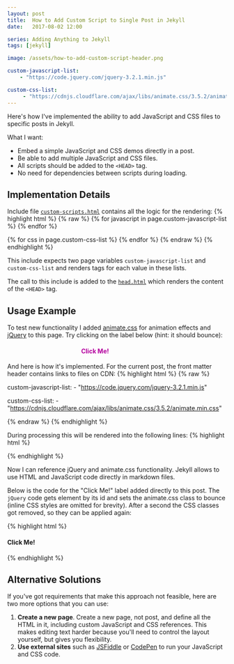 ```yaml
---
layout: post
title:  How to Add Custom Script to Single Post in Jekyll
date:   2017-08-02 12:00

series: Adding Anything to Jekyll
tags: [jekyll]

image: /assets/how-to-add-custom-script-header.png

custom-javascript-list:
    - "https://code.jquery.com/jquery-3.2.1.min.js"

custom-css-list:
     - "https://cdnjs.cloudflare.com/ajax/libs/animate.css/3.5.2/animate.min.css"
---
```


Here's how I've implemented the ability to add JavaScript and CSS files to specific posts in Jekyll.

What I want:
- Embed a simple JavaScript and CSS demos directly in a post.
- Be able to add multiple JavaScript and CSS files.
- All scripts should be added to the `<HEAD>` tag.
- No need for dependencies between scripts during loading.

## Implementation Details

Include file [`custom-scripts.html`](https://github.com/dmitryrogozhny/dmitryrogozhny.github.io/blob/master/_includes/custom-scripts.html) contains all the logic for the rendering:
{% highlight html %}
{% raw %}
{% for javascript in page.custom-javascript-list %}
    <script src="{{ javascript }}"></script>
{% endfor %}

{% for css in page.custom-css-list %}
    <link href="{{ css }}" rel="stylesheet">
{% endfor %}
{% endraw %}
{% endhighlight %}

This include expects two page variables `custom-javascript-list` and `custom-css-list` and renders tags for each value in these lists.

The call to this include is added to the [`head.html`](https://github.com/dmitryrogozhny/dmitryrogozhny.github.io/blob/master/_includes/head.html) which renders the content of the `<HEAD>` tag.

## Usage Example

To test new functionality I added [animate.css](https://cdnjs.cloudflare.com/ajax/libs/animate.css/3.5.2/animate.min.css) for animation effects and [jQuery](http://code.jquery.com/jquery-3.2.1.min.js) to this page. Try clicking on the label below (hint: it should bounce):
<div id="demo1" style="width: 80%; text-align: center; cursor: pointer;">
    <h4 style="color: #b4009e;">
        Click Me!
    </h4>
</div>

<script>
    $("#demo1").click(function() {
        $(this).addClass("rubberBand animated");

        setTimeout( function(){
            $("#demo1").removeClass("rubberBand animated");
        }, 1000);
    });
</script>

And here is how it's implemented. For the current post, the front matter header contains links to files on CDN:
{% highlight html %}
{% raw %}

custom-javascript-list:
    - "https://code.jquery.com/jquery-3.2.1.min.js"

custom-css-list:
     - "https://cdnjs.cloudflare.com/ajax/libs/animate.css/3.5.2/animate.min.css"

{% endraw %}
{% endhighlight %}

During processing this will be rendered into the following lines:
{% highlight html %}

<script src="http://code.jquery.com/jquery-3.2.1.min.js"></script>
<link href="https://cdnjs.cloudflare.com/ajax/libs/animate.css/3.5.2/animate.min.css" rel="stylesheet">
{% endhighlight %}

Now I can reference jQuery and animate.css functionality. Jekyll allows to use HTML and JavaScript code directly in markdown files.

Below is the code for the "Click Me!" label added directly to this post. The `jQuery` code gets element by its id and sets the animate.css class to bounce (inline CSS styles are omitted for brevity). After a second the CSS classes got removed, so they can be applied again:

{% highlight html %}

<div id="demo1">
    <h4>
        Click Me!
    </h4>
</div>

<script>
    $("#demo1").click(function() {
        $(this).addClass("rubberBand animated");

        setTimeout( function(){
            $("#demo1").removeClass("rubberBand animated");
        }, 1000);
    });
</script>

{% endhighlight %}


## Alternative Solutions

If you've got requirements that make this approach not feasible, here are two more options that you can use:
1. **Create a new page**. Create a new page, not post, and define all the HTML in it, including custom JavaScript and CSS references. This makes editing text harder because you'll need to control the layout yourself, but gives you flexibility.
2. **Use external sites** such as [JSFiddle](https://jsfiddle.net/) or [CodePen](https://codepen.io/) to run your JavaScript and CSS code.
